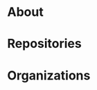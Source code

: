 <head>
    <link rel="shortcut icon" type="image/x-icon" href="favicon.ico">
</head>

# About
<div class="description"></div>


# Repositories

<div class="repos"></div>


# Organizations

<div class="orgs"></div>

<script>
    function httpGet(theUrl){
        var xmlHttp = new XMLHttpRequest();
        xmlHttp.open( "GET", theUrl, false );
        xmlHttp.send( null );
        return xmlHttp.responseText;
    }
    jsonStr=httpGet("https://api.github.com/users/KentoNishi");
    jsonParsed=JSON.parse(jsonStr);
    document.querySelectorAll(".description")[0].innerText=jsonParsed.bio;
    document.querySelectorAll("link")[0].href=jsonParsed.avatar_url;
    document.title="Kento Nishi";
    var jsonStr=httpGet("https://api.github.com/users/KentoNishi/repos");
    var jsonParsed=JSON.parse(jsonStr);
    jsonParsed.sort((a,b)=>{
		return new Date(b.updated_at) - new Date(a.updated_at);
    });
    jsonParsed.forEach(repo=>{
        var elem=document.createElement("h3");
        elem.color="black";
        elem.style.margin="0";
        var a=document.createElement("a");
        a.href=repo.html_url;
        a.innerText=repo.name;
        elem.appendChild(a);
        document.querySelectorAll(".repos")[0].appendChild(elem);
    });
    jsonStr=httpGet("https://api.github.com/users/KentoNishi/orgs");
    jsonParsed=JSON.parse(jsonStr);
    jsonParsed.forEach(org=>{
        var elem=document.createElement("h3");
        elem.color="black";
        elem.style.margin="0";
        var a=document.createElement("a");
        var url=org.repos_url;
        url.replace("api.","");
        a.href=url;
        a.innerText=org.login;
        elem.appendChild(a);
        document.querySelectorAll(".orgs")[0].appendChild(elem);
    });
</script>
